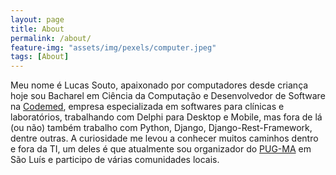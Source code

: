 ```yaml
---
layout: page
title: About
permalink: /about/
feature-img: "assets/img/pexels/computer.jpeg"
tags: [About]
---
```


Meu nome é Lucas Souto, apaixonado por computadores desde criança hoje sou Bacharel em Ciência da Computação e Desenvolvedor de Software na [Codemed](https://www.codemed.com.br), empresa especializada em softwares para clínicas e laboratórios, trabalhando com Delphi para Desktop e Mobile, mas fora de lá (ou não) também trabalho com Python, Django, Django-Rest-Framework, dentre outras. A curiosidade me levou a conhecer muitos caminhos dentro e fora da TI, um deles é que atualmente sou organizador do [PUG-MA](https://github.com/pug-ma) em São Luís e participo de várias comunidades locais.